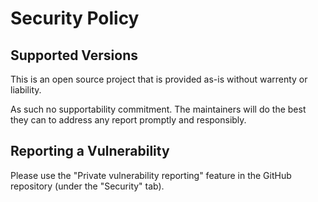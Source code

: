 # Security Policy

## Supported Versions

This is an open source project that is provided as-is without warrenty or liability.  

As such no supportability commitment. The maintainers will do the best they can to address any report promptly and responsibly.

## Reporting a Vulnerability

Please use the "Private vulnerability reporting" feature in the GitHub repository (under the "Security" tab).
